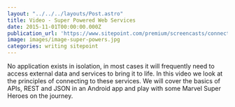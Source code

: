 ```yaml
---
layout: "../../../layouts/Post.astro"
title: Video - Super Powered Web Services
date: 2015-11-01T00:00:00.000Z
publication_url: 'https://www.sitepoint.com/premium/screencasts/connecting-your-android-app-to-external-services'
image: images/image-super-powers.jpg
categories: writing sitepoint
---
```


No application exists in isolation, in most cases it will frequently need to access external data and services to bring it to life. In this video we look at the principles of connecting to these services. We will cover the basics of APIs, REST and JSON in an Android app and play with some Marvel Super Heroes on the journey.
